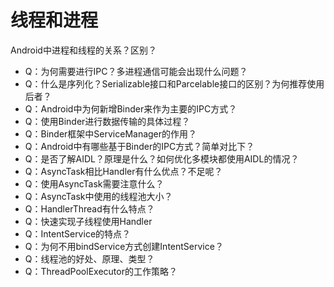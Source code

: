 # 线程和进程

Android中进程和线程的关系？区别？

* Q：为何需要进行IPC？多进程通信可能会出现什么问题？
* Q：什么是序列化？Serializable接口和Parcelable接口的区别？为何推荐使用后者？
* Q：Android中为何新增Binder来作为主要的IPC方式？
* Q：使用Binder进行数据传输的具体过程？
* Q：Binder框架中ServiceManager的作用？
* Q：Android中有哪些基于Binder的IPC方式？简单对比下？
* Q：是否了解AIDL？原理是什么？如何优化多模块都使用AIDL的情况？
* Q：AsyncTask相比Handler有什么优点？不足呢？
* Q：使用AsyncTask需要注意什么？
* Q：AsyncTask中使用的线程池大小？
* Q：HandlerThread有什么特点？
* Q：快速实现子线程使用Handler
* Q：IntentService的特点？
* Q：为何不用bindService方式创建IntentService？
* Q：线程池的好处、原理、类型？
* Q：ThreadPoolExecutor的工作策略？

